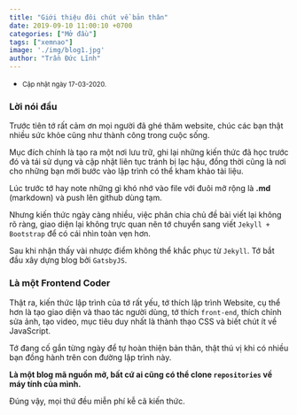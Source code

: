 ```yaml
---
title: "Giới thiệu đôi chút về bản thân"
date: 2019-09-10 11:00:10 +0700
categories: ["Mở đầu"]
tags: ["xemnao"]
image: './img/blog1.jpg'
author: "Trần Đức Lĩnh"
---
```


 * <small>Cập nhật ngày 17-03-2020.</small>

### Lời nói đầu

Trước tiên tớ rất cảm ơn mọi người đã ghé thăm website, chúc các bạn thật nhiều sức khỏe cũng như thành công trong cuộc sống.

Mục đích chính là tạo ra một nơi lưu trữ, ghi lại những kiến thức đã học trước đó và tái sử dụng và cập nhật liên tục tránh bị lạc hậu, đồng thời cũng là nơi cho những bạn mới bước vào lập trình có thể kham khảo tài liệu.

Lúc trước tớ hay note những gì khó nhớ vào file với đuôi mở rộng là **.md** (markdown) và push lên github dùng tạm.

Nhưng kiến thức ngày càng nhiều, việc phân chia chủ đề bài viết lại không rõ ràng, giao diện lại không trực quan nên tớ chuyển sang viết `Jekyll + Bootstrap` để có cái nhìn toàn vẹn hơn. 

Sau khi nhận thấy vài nhược điểm không thể khắc phục từ `Jekyll`. Tớ bắt đầu xây dựng blog bởi `GatsbyJS`. 

### Là một Frontend Coder

Thật ra, kiến thức lập trình của tớ rất yếu, tớ thích lập trình Website, cụ thể hơn là tạo giao diện và thao tác người dùng, tớ thích `front-end`, thích chỉnh sửa ảnh, tạo video, mục tiêu duy nhất là thành thạo CSS và biết chút ít về JavaScript.


Tớ đang cố gắn từng ngày để tự hoàn thiện bản thân, thật thú vị khi có nhiều bạn đồng hành trên con đường lập trình này.

**Là một blog mã nguồn mở, bất cứ ai cũng có thể clone `repositories` về máy tính của mình.**

Đúng vậy, mọi thứ đều miễn phí kễ cã kiến thức.